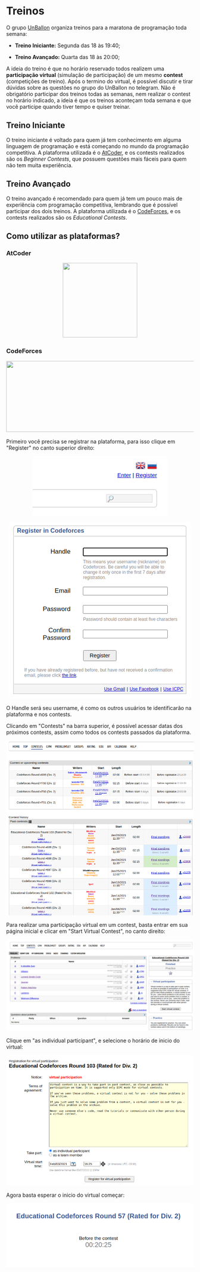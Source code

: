 # Treinos

O grupo [UnBallon](https://t.me/unballoon) organiza treinos para a maratona de programação toda semana:

* **Treino Iniciante:** Segunda das 18 às 19:40;

* **Treino Avançado:** Quarta das 18 às 20:00;

A ideia do treino é que no horário reservado todos realizem uma **participação virtual** (simulação de participação) de um mesmo **contest** (competições de treino). Após o termino do virtual, é possível discutir e tirar dúvidas sobre as questões no grupo do UnBallon no telegram. Não é obrigatório participar dos treinos todas as semanas, nem realizar o contest no horário indicado, a ideia é que os treinos aconteçam toda semana e que você participe quando tiver tempo e quiser treinar.

## Treino Iniciante

O treino iniciante é voltado para quem já tem conhecimento em alguma linguagem de programação e está começando no mundo da programação competitiva.
A plataforma utilizada é o [AtCoder](https://atcoder.jp/), e os contests realizados são os *Beginner Contests*, que possuem questões mais fáceis para quem não tem muita experiência.

## Treino Avançado

O treino avançado é recomendado para quem já tem um pouco mais de experiência com programação competitiva, lembrando que é possível participar dos dois treinos.
A plataforma utilizada é o [CodeForces](https://codeforces.com/), e os contests realizados são os *Educational Contests*.

## Como utilizar as plataformas?

### AtCoder
<p align="center">
  <img width="200" height="200" src="https://img.atcoder.jp/assets/atcoder.png">
</p>

### CodeForces
<p align="center">
  <img width="1200" height="190" src="https://researchweb.iiit.ac.in/~soumyasis.gun/codeforces.png">
</p>

Primeiro você precisa se registrar na plataforma, para isso clique em "Register" no canto superior direito:

<p align="center">
  <img src=img/register1.png>
</p>

<p align="center">
  <img src=img/register2.png>
</p>

O Handle será seu username, é como os outros usuários te identificarão na plataforma e nos contests.

Clicando em "Contests" na barra superior, é possível acessar datas dos próximos contests, assim como todos os contests passados da plataforma.

<p align="center">
  <img src=img/contests.png>
</p>

Para realizar uma participação virtual em um contest, basta entrar em sua página inicial e clicar em "Start Virtual Contest", no canto direito:

<p align="center">
  <img src=img/virtual1.png>
</p>

Clique em "as individual participant", e selecione o horário de inicio do virtual:

<p align="center">
  <img src=img/virtual2.png>
</p>

Agora basta esperar o inicio do virtual começar:

<p align="center">
  <img src=img/virtual3.png>
</p>



